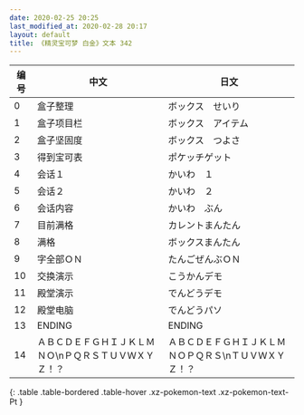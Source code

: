 ```yaml
---
date: 2020-02-25 20:25
last_modified_at: 2020-02-28 20:17
layout: default
title: 《精灵宝可梦 白金》文本 342
---
```

| 编号 | 中文 | 日文 |
| ---- | ---- | ---- |
| 0 | 盒子整理 | ボックス　せいり |
| 1 | 盒子项目栏 | ボックス　アイテム |
| 2 | 盒子坚固度 | ボックス　つよさ |
| 3 | 得到宝可表 | ポケッチゲット |
| 4 | 会话１ | かいわ　１ |
| 5 | 会话２ | かいわ　２ |
| 6 | 会话内容 | かいわ　ぶん |
| 7 | 目前满格 | カレントまんたん |
| 8 | 满格 | ボックスまんたん |
| 9 | 字全部ＯＮ | たんごぜんぶＯＮ |
| 10 | 交换演示 | こうかんデモ |
| 11 | 殿堂演示 | でんどうデモ |
| 12 | 殿堂电脑 | でんどうパソ |
| 13 | ENDING | ENDING |
| 14 | ＡＢＣＤＥＦＧＨＩＪＫＬＭＮＯ\nＰＱＲＳＴＵＶＷＸＹＺ！？ | ＡＢＣＤＥＦＧＨＩＪＫＬＭＮＯＰＱＲＳ\nＴＵＶＷＸＹＺ！？ |
{: .table .table-bordered .table-hover .xz-pokemon-text .xz-pokemon-text-Pt }